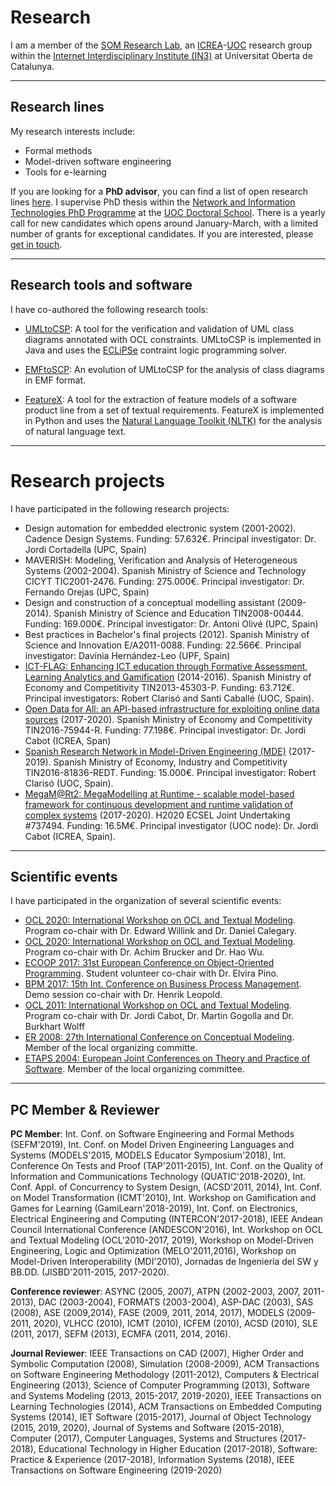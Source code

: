 # Research

I am a member of the [SOM Research Lab](https://som-research.uoc.edu), an [ICREA](https://www.icrea.cat)-[UOC](https://www.uoc.edu) research group within the [Internet Interdisciplinary Institute (IN3)](https://in3.uoc.edu) at Universitat Oberta de Catalunya.

---

## Research lines

My research interests include:
- Formal methods
- Model-driven software engineering
- Tools for e-learning

If you are looking for a **PhD advisor**, you can find a list of open research lines [here](https://www.uoc.edu/portal/en/escola-doctorat/linies-recerca/linies-nit/software-engineering/index.html). I supervise PhD thesis within the [Network and Information Technologies PhD Programme](http://studies.uoc.edu/web/estudia/en/doctoral-programmes/technologies-information-networks/presentation) at the [UOC Doctoral School](https://www.uoc.edu/portal/en/escola-doctorat/index.html). There is a yearly call for new candidates which opens around January-March, with a limited number of grants for exceptional candidates. If you are interested, please [get in touch](https://robertclariso.github.io).  

---

## Research tools and software

I have co-authored the following research tools:

- [UMLtoCSP](http://gres.uoc.edu/UMLtoCSP/): A tool for the verification and validation of UML class diagrams annotated with OCL constraints.
UMLtoCSP is implemented in Java and uses the [ECLiPSe](http://eclipseclp.org/) contraint logic programming solver. 

- [EMFtoSCP](https://github.com/SOM-Research/EMFtoCSP): An evolution of UMLtoCSP for the analysis of class diagrams in EMF format.

- [FeatureX](https://github.com/5Quintessential/FeatureX): A tool for the extraction of feature models of a software product line from a set of textual requirements. 
FeatureX is implemented in Python and uses the [Natural Language Toolkit (NLTK)](https://www.nltk.org/) for the analysis of natural language text.

---

# Research projects

I have participated in the following research projects:

- Design automation for embedded electronic system (2001-2002). Cadence Design Systems. Funding: 57.632€. Principal investigator: Dr. Jordi Cortadella (UPC, Spain)
- MAVERISH: Modeling, Verification and Analysis of Heterogeneous Systems (2002-2004). Spanish Ministry of Science and Technology CICYT TIC2001-2476. Funding: 275.000€. Principal investigator: Dr. Fernando Orejas (UPC, Spain)
- Design and construction of a conceptual modelling assistant (2009-2014). Spanish Ministry of Science and Education TIN2008-00444. Funding: 169.000€. Principal investigator: Dr. Antoni Olivé (UPC, Spain)
- Best practices in Bachelor's final projects (2012). Spanish Ministry of Science and Innovation E/A2011-0088. Funding: 22.566€. Principal investigator: Davínia Hernández-Leo (UPF, Spain)
- [ICT-FLAG: Enhancing ICT education through Formative Assessment, Learning Analytics and Gamification](http://gres.uoc.edu/ict-flag/) (2014-2016). Spanish Ministry of Economy and Competitivity TIN2013-45303-P. Funding: 63.712€. Principal investigators: Robert Clarisó and Santi Caballé (UOC, Spain).
- [Open Data for All: an API-based infrastructure for exploiting online data sources](https://som-research.uoc.edu/research-projects/#Open_data_for_All_8211_RETOS_Spanish_National_Project_2017-2020) (2017-2020). Spanish Ministry of Economy and Competitivity  TIN2016-75944-R. Funding: 77.198€. Principal investigator: Dr. Jordi Cabot (ICREA, Span)
- [Spanish  Research  Network in  Model-Driven  Engineering (MDE)](https://mde-network.github.io/) (2017-2019). Spanish Ministry of Economy, Industry and Competitivity TIN2016-81836-REDT. Funding: 15.000€. Principal investigator: Robert Clarisó (UOC, Spain).
- [MegaM@Rt2: MegaModelling at Runtime - scalable model-based framework for continuous development and runtime validation of complex systems](https://megamart2-ecsel.eu/) (2017-2020). H2020 ECSEL Joint Undertaking #737494. Funding: 16.5M€. Principal investigator (UOC node): Dr. Jordi Cabot (ICREA, Spain).

---

## Scientific events

I have participated in the organization of several scientific events:

- [OCL 2020: International Workshop on OCL and Textual Modeling](http://oclworkshop.github.io/2020). Program co-chair with Dr. Edward Willink and Dr. Daniel Calegary.
- [OCL 2020: International Workshop on OCL and Textual Modeling](http://oclworkshop.github.io/2018). Program co-chair with Dr. Achim Brucker and Dr. Hao Wu.
- [ECOOP 2017: 31st European Conference on Object-Oriented Programming](http://2017.ecoop.org/). Student volunteer co-chair with Dr. Elvira Pino.
- [BPM 2017: 15th Int. Conference on Business Process Management](https://bpm2017.cs.upc.edu/). Demo session co-chair with Dr. Henrik Leopold.
- [OCL 2011: International Workshop on OCL and Textual Modeling](http://gres.uoc.edu/OCL2011/). Program co-chair with Dr. Jordi Cabot, Dr. Martin Gogolla and Dr. Burkhart Wolff
- [ER 2008: 27th International Conference on Conceptual Modeling](https://web.archive.org/web/20080513043645/http://www.upc.edu/ER2008/). Member of the local organizing committe.
- [ETAPS 2004: European Joint Conferences on Theory and Practice of Software](http://www.etaps.org/2004/}). Member of the local organizing committee.

---

## PC Member & Reviewer

**PC Member**:
Int. Conf. on Software Engineering and Formal Methods (SEFM'2019),
Int. Conf. on Model Driven Engineering Languages and Systems (MODELS'2015, MODELS Educator Symposium'2018),
Int. Conference On Tests and Proof (TAP'2011-2015),
Int. Conf. on the Quality of Information and Communications Technology (QUATIC'2018-2020),
Int. Conf. Appl. of Concurrency to System Design, (ACSD'2011, 2014),
Int. Conf. on Model Transformation (ICMT'2010),
Int. Workshop on Gamification and Games for Learning (GamiLearn'2018-2019),
Int. Conf. on Electronics, Electrical Engineering and Computing (INTERCON'2017-2018),
IEEE Andean Council International Conference (ANDESCON'2016), 
Int. Workshop on OCL and Textual Modeling (OCL'2010-2017, 2019),
Workshop on Model-Driven Engineering, Logic and Optimization (MELO'2011,2016), 
Workshop on Model-Driven Interoperability (MDI'2010),
Jornadas de Ingeniería del SW y BB.DD. (JISBD'2011-2015, 2017-2020).

**Conference reviewer**: 
ASYNC (2005, 2007), ATPN (2002-2003, 2007, 2011-2013), DAC (2003-2004), FORMATS (2003-2004), ASP-DAC (2003), SAS (2008), ASE (2009,2014), FASE (2009, 2011, 2014, 2017), MODELS (2009-2011, 2020), VLHCC (2010), ICMT (2010), ICFEM (2010), ACSD (2010), SLE (2011, 2017), SEFM (2013), ECMFA (2011, 2014, 2016).

**Journal Reviewer**: IEEE Transactions on CAD (2007), Higher Order and Symbolic Computation (2008), Simulation (2008-2009), ACM Transactions on Software Engineering Methodology (2011-2012), Computers & Electrical Engineering (2013), Science of Computer Programming (2013), Software and Systems Modeling (2013, 2015-2017, 2019-2020), IEEE Transactions on Learning Technologies (2014), ACM Transactions on Embedded Computing Systems (2014), IET Software (2015-2017), Journal of Object Technology (2015, 2019, 2020), Journal of Systems and Software (2015-2018), Computer (2017), Computer Languages, Systems and Structures (2017-2018),
Educational Technology in Higher Education (2017-2018), Software: Practice & Experience (2017-2018), Information Systems (2018), IEEE Transactions on Software Engineering (2019-2020)
